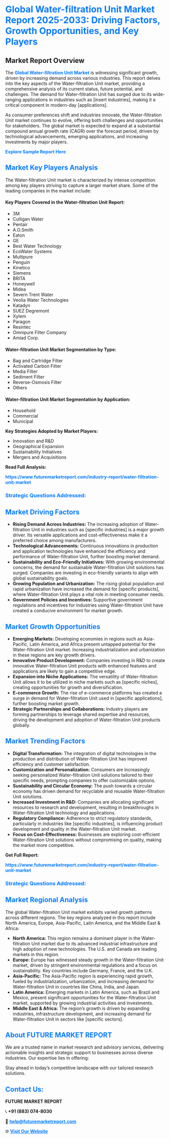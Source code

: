 <h1 style="color: #007BFF;">Global Water-filtration Unit Market Report 2025-2033: Driving Factors, Growth Opportunities, and Key Players</h1>

<section id="overview">
<h2>Market Report Overview</h2>
<p>The <a href="https://www.futuremarketreport.com/industry-report/water-filtration-unit-market" style="color: #007BFF; text-decoration: none;"><strong>Global Water-filtration Unit Market</strong></a> is witnessing significant growth, driven by increasing demand across various industries. This report delves into the key aspects of the Water-filtration Unit market, providing a comprehensive analysis of its current status, future potential, and challenges. The demand for Water-filtration Unit has surged due to its wide-ranging applications in industries such as [insert industries], making it a critical component in modern-day [applications].</p>
<p>As consumer preferences shift and industries innovate, the Water-filtration Unit market continues to evolve, offering both challenges and opportunities for stakeholders. The global market is expected to expand at a substantial compound annual growth rate (CAGR) over the forecast period, driven by technological advancements, emerging applications, and increasing investments by major players.</p>
</section>

<section id="overview">
<p><a href="https://www.futuremarketreport.com/request-sample/reportId=61106" style="color: #007BFF; text-decoration: none;"><strong>Explore Sample Report Here</strong></a></p>
</section>

<section id="key-players">
<h2 style="color: #007BFF;">Market Key Players Analysis</h2>
<p>The Water-filtration Unit market is characterized by intense competition among key players striving to capture a larger market share. Some of the leading companies in the market include:</p>
<h4>Key Players Covered in the Water-filtration Unit Report:</h4>
<ul><li>3M</li><li>Culligan Water</li><li>Pentair</li><li>A.O.Smith</li><li>Eaton</li><li>GE</li><li>Best Water Technology</li><li>EcoWater Systems</li><li>Multipure</li><li>Penguin</li><li>Kinetico</li><li>Siemens</li><li>BRITA</li><li>Honeywell</li><li>Midea</li><li>Severn Trent Water</li><li>Veolia Water Technologies</li><li>Katadyn</li><li>SUEZ Degremont</li><li>Xylem</li><li>Paragon</li><li>Resintec</li><li>Omnipure Filter Company</li><li>Amiad Corp.</li></ul>
<h4>Water-filtration Unit Market Segmentation by Type:</h4>
<ul><li>Bag and Cartridge Filter</li><li>Activated Carbon Filter</li><li>Media Filter</li><li>Sediment Filter</li><li>Reverse-Osmosis Filter</li><li>Others</li></ul>

<h4>Water-filtration Unit Market Segmentation by Application:</h4>
<ul><li>Household</li><li>Commercial</li><li>Municipal</li></ul>
<p><strong>Key Strategies Adopted by Market Players:</strong></p>
<ul>
<li>Innovation and R&D</li>
<li>Geographical Expansion</li>
<li>Sustainability Initiatives</li>
<li>Mergers and Acquisitions</li>
</ul>
</section>

<section>
<p><strong>Read Full Analysis: </strong></p><a href="https://www.futuremarketreport.com/industry-report/water-filtration-unit-market" style="color: #007BFF; text-decoration: none;"><strong>https://www.futuremarketreport.com/industry-report/water-filtration-unit-market</strong></a>
<h3 style="color: #007BFF;">Strategic Questions Addressed:</h3>
</section>

<section id="driving-factors">
<h2 style="color: #007BFF;">Market Driving Factors</h2>
<ul>
<li><strong>Rising Demand Across Industries:</strong> The increasing adoption of Water-filtration Unit in industries such as [specific industries] is a major growth driver. Its versatile applications and cost-effectiveness make it a preferred choice among manufacturers.</li>
<li><strong>Technological Advancements:</strong> Continuous innovations in production and application technologies have enhanced the efficiency and performance of Water-filtration Unit, further boosting market demand.</li>
<li><strong>Sustainability and Eco-Friendly Initiatives:</strong> With growing environmental concerns, the demand for sustainable Water-filtration Unit solutions has surged. Companies are investing in eco-friendly variants to align with global sustainability goals.</li>
<li><strong>Growing Population and Urbanization:</strong> The rising global population and rapid urbanization have increased the demand for [specific products], where Water-filtration Unit plays a vital role in meeting consumer needs.</li>
<li><strong>Government Policies and Incentives:</strong> Supportive government regulations and incentives for industries using Water-filtration Unit have created a conducive environment for market growth.</li>
</ul>
</section>

<section id="growth-opportunities">
<h2 style="color: #007BFF;">Market Growth Opportunities</h2>
<ul>
<li><strong>Emerging Markets:</strong> Developing economies in regions such as Asia-Pacific, Latin America, and Africa present untapped potential for the Water-filtration Unit market. Increasing industrialization and urbanization in these regions are key growth drivers.</li>
<li><strong>Innovative Product Development:</strong> Companies investing in R&D to create innovative Water-filtration Unit products with enhanced features and applications are likely to gain a competitive edge.</li>
<li><strong>Expansion into Niche Applications:</strong> The versatility of Water-filtration Unit allows it to be utilized in niche markets such as [specific niches], creating opportunities for growth and diversification.</li>
<li><strong>E-commerce Growth:</strong> The rise of e-commerce platforms has created a surge in demand for Water-filtration Unit used in [specific applications], further boosting market growth.</li>
<li><strong>Strategic Partnerships and Collaborations:</strong> Industry players are forming partnerships to leverage shared expertise and resources, driving the development and adoption of Water-filtration Unit products globally.</li>
</ul>
</section>

<section id="trending-factors">
<h2 style="color: #007BFF;">Market Trending Factors</h2>
<ul>
<li><strong>Digital Transformation:</strong> The integration of digital technologies in the production and distribution of Water-filtration Unit has improved efficiency and customer satisfaction.</li>
<li><strong>Customization and Personalization:</strong> Consumers are increasingly seeking personalized Water-filtration Unit solutions tailored to their specific needs, prompting companies to offer customizable options.</li>
<li><strong>Sustainability and Circular Economy:</strong> The push towards a circular economy has driven demand for recyclable and reusable Water-filtration Unit solutions.</li>
<li><strong>Increased Investment in R&D:</strong> Companies are allocating significant resources to research and development, resulting in breakthroughs in Water-filtration Unit technology and applications.</li>
<li><strong>Regulatory Compliance:</strong> Adherence to strict regulatory standards, particularly in industries like [specific industries], is influencing product development and quality in the Water-filtration Unit market.</li>
<li><strong>Focus on Cost-Effectiveness:</strong> Businesses are exploring cost-efficient Water-filtration Unit solutions without compromising on quality, making the market more competitive.</li>
</ul>
</section>

<section>
<p><strong>Get Full Report: </strong></p><a href="https://www.futuremarketreport.com/industry-report/water-filtration-unit-market" style="color: #007BFF; text-decoration: none;"><strong>https://www.futuremarketreport.com/industry-report/water-filtration-unit-market</strong></a>
<h3 style="color: #007BFF;">Strategic Questions Addressed:</h3>
</section>


<section id="regional-analysis">
<h2 style="color: #007BFF;">Market Regional Analysis</h2>
<p>The global Water-filtration Unit market exhibits varied growth patterns across different regions. The key regions analyzed in this report include North America, Europe, Asia-Pacific, Latin America, and the Middle East & Africa:</p>
<ul>
<li><strong>North America:</strong> This region remains a dominant player in the Water-filtration Unit market due to its advanced industrial infrastructure and high adoption of new technologies. The U.S. and Canada are leading markets in this region.</li>
<li><strong>Europe:</strong> Europe has witnessed steady growth in the Water-filtration Unit market, driven by stringent environmental regulations and a focus on sustainability. Key countries include Germany, France, and the U.K.</li>
<li><strong>Asia-Pacific:</strong> The Asia-Pacific region is experiencing rapid growth, fueled by industrialization, urbanization, and increasing demand for Water-filtration Unit in countries like China, India, and Japan.</li>
<li><strong>Latin America:</strong> Emerging markets in Latin America, such as Brazil and Mexico, present significant opportunities for the Water-filtration Unit market, supported by growing industrial activities and investments.</li>
<li><strong>Middle East & Africa:</strong> The region’s growth is driven by expanding industries, infrastructure development, and increasing demand for Water-filtration Unit in sectors like [specific sectors].</li>
</ul>
</section>

<footer>
<h2 style="color: #007BFF;">About FUTURE MARKET REPORT</h2>
<p>We are a trusted name in market research and advisory services, delivering actionable insights and strategic support to businesses across diverse industries. Our expertise lies in offering:</p>

<p>Stay ahead in today’s competitive landscape with our tailored research solutions.</p>

<h2 style="color: #007BFF;">Contact Us:</h2>
<p><strong>FUTURE MARKET REPORT</strong></p>
<p>📞 <strong>+91 (883) 074-8030</strong></p>
<p>📧 <strong><a href="mailto:help@futuremarketreport.com" style="color: #007BFF;">help@futuremarketreport.com</a></strong></p>
<p>🌐 <strong><a href="https://www.futuremarketreport.com/" style="color: #007BFF;">Visit Our Website</a></strong></p>
</footer>